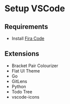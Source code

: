 # Setup VSCode

## Requirements

* Install [Fira Code](https://github.com/tonsky/FiraCode/wiki)

## Extensions

* Bracket Pair Colourizer
* Flat UI Theme
* Go
* GitLens
* Python
* Todo Tree
* vscode-icons

